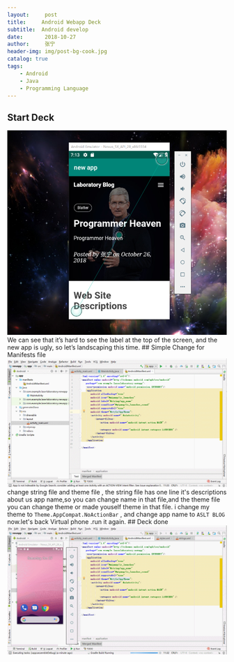 ```yaml
---
layout:     post
title:     Android Webapp Deck
subtitle:  Android develop 
date:       2018-10-27 
author:     张宁
header-img: img/post-bg-cook.jpg
catalog: true
tags:
    - Android
    - Java
    - Programming Language
---
```

## Start Deck
<img src='/img/deck-awebapp-page.png'>
We can see that it’s hard to see the label at the top of the screen, and the new app is ugly, so let’s landscaping this time.
## Simple Change for Manifests file
<img src='/img/android-deck-change-manifests-title-theme.gif'>
change string file and theme file , the string file has one line it's descriptions about us app name,so you can change name in that file,and the theme file you can change theme or made youself theme in that file.
i change my theme to  <code>Theme.AppCompat.NoActionBar</code> , and change app name to <code>ASLT BLOG</code>
now.let's back Virtual phone .run it again.
## Deck done
<img src='/img/android-deck-runagain.gif'>